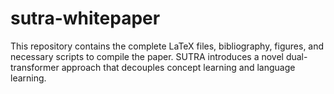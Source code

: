 # sutra-whitepaper
This repository contains the complete LaTeX files, bibliography, figures, and necessary scripts to compile the paper. SUTRA introduces a novel dual-transformer approach that decouples concept learning and language learning.
